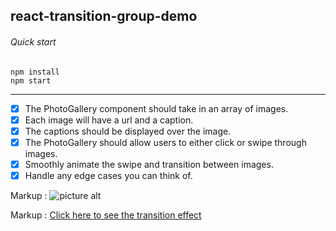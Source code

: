 ## react-transition-group-demo


###### Quick start
```
npm install
npm start
```
----

- [x] The PhotoGallery component should take in an array of images.
- [x] Each image will have a url and a caption.
- [x] The captions should be displayed over the image.
- [x] The PhotoGallery should allow users to either click or swipe through images.
- [x] Smoothly animate the swipe and transition between images.
- [x] Handle any edge cases you can think of.

Markup : ![picture alt](https://imgur.com/pSNaA5V "Photogallery")

Markup :  [Click here to see the transition effect](https://trusting-mahavira-cfb85a.netlify.com/)

